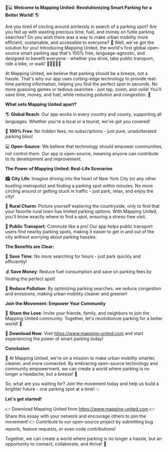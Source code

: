 🚗💻 **Welcome to Mapping United: Revolutionizing Smart Parking for a Better World!** 🌎

Are you tired of circling around aimlessly in search of a parking spot? Are you fed up with wasting precious time, fuel, and money on futile parking searches? Do you wish there was a way to make urban mobility more efficient, sustainable, and accessible to everyone? 🤩 Well, we've got the solution for you! Introducing Mapping United, the world's first global open-source smart parking app that's 100% free, language-agnostic, and designed to benefit everyone - whether you drive, take public transport, ride a bike, or walk! 🚴‍♀️🚌🏃‍♂️

At Mapping United, we believe that parking should be a breeze, not a hassle. That's why our app uses cutting-edge technology to provide real-time parking information, helping you find the perfect spot in seconds. No more guessing games or tedious searches - just tap, zoom, and voilà! You'll save time, money, and fuel, while reducing pollution and congestion. 🌟

**What sets Mapping United apart?**

🌎 **Global Reach**: Our app works in every country and county, supporting all languages. Whether you're a local or a tourist, we've got you covered!

💸 **100% Free**: No hidden fees, no subscriptions - just pure, unadulterated parking bliss!

💻 **Open-Source**: We believe that technology should empower communities, not control them. Our app is open-source, meaning anyone can contribute to its development and improvement.

**The Power of Mapping United: Real-Life Scenarios**

🏙️ **City Life**: Imagine driving into the heart of New York City (or any other bustling metropolis) and finding a parking spot within minutes. No more circling around or getting stuck in traffic - just park, relax, and enjoy the city!

🌳 **Rural Charm**: Picture yourself exploring the countryside, only to find that your favorite rural town has limited parking options. With Mapping United, you'll know exactly where to find a spot, ensuring a stress-free visit.

🚌 **Public Transport**: Commute like a pro! Our app helps public transport users find nearby parking spots, making it easier to get in and out of the city without worrying about parking hassles.

**The Benefits are Clear:**

💸 **Save Time**: No more searching for hours - just park quickly and efficiently!

💰 **Save Money**: Reduce fuel consumption and save on parking fees by finding the perfect spot!

🌟 **Reduce Pollution**: By optimizing parking searches, we reduce congestion and emissions, making urban mobility cleaner and greener!

**Join the Movement: Empower Your Community**

🤝 **Share the Love**: Invite your friends, family, and neighbors to join the Mapping United community. Together, let's revolutionize parking for a better world! 🌟

📲 **Download Now**: Visit https://www.mapping-united.com and start experiencing the power of smart parking today!

**Conclusion**

🚀 At Mapping United, we're on a mission to make urban mobility smarter, cleaner, and more connected. By embracing open-source technology and community empowerment, we can create a world where parking is no longer a headache, but a breeze! 🌈

So, what are you waiting for? Join the movement today and help us build a brighter future - one parking spot at a time! 💥

**Let's get started!**

👉 Download Mapping United from https://www.mapping-united.com
👉 Share this essay with your network and encourage others to join the movement!
👉 Contribute to our open-source project by submitting bug reports, feature requests, or even code contributions!

Together, we can create a world where parking is no longer a hassle, but an opportunity to connect, collaborate, and thrive! 🌟